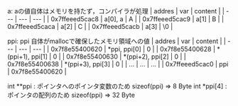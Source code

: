 
a: aの値自体はメモリを持たず，コンパイラが処理
| addres | var | content | 
| --- | --- | --- |
| 0x7ffeeed5cac8 | a[0], a | A |
| 0x7ffeeed5cac9 | a[1] | B |
| 0x7ffeeed5caca | a[2] | C |
| 0x7ffeeed5cacb | a[3] | \0 |

ppi: ppi 自体がmallocで確保したメモリ領域への値
| addres | var | content |
| --- | --- | --- |
| 0x7f8e55400620 | *ppi, ppi[0] | 0 |
| 0x7f8e55400628 | *(ppi+1), ppi[1] | 0 |
| 0x7f8e55400630 | *(ppi+2), ppi[2] | 0 |
| 0x7f8e55400638 | *(ppi+3), ppi[3] | 0 |
| ... | ... | ... |
| 0x7ffeeed5cac0 | ppi | 0x7f8e55400620 |

int **ppi : ポインタへのポインタ変数のため sizeof(ppi) => 8 Byte
int *ppi[4] : ポインタの配列のため sizeof(ppi) => 32 Byte
